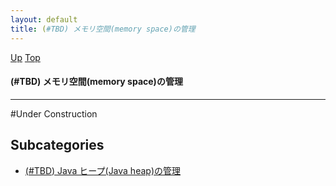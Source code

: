```yaml
---
layout: default
title: (#TBD) メモリ空間(memory space)の管理
---
```

[Up](noBQBNlO_D.html) [Top](../index.html)

#### (#TBD) メモリ空間(memory space)の管理

--- 
#Under Construction


## Subcategories
* [(#TBD) Java ヒープ(Java heap)の管理](no3718kvd.html)



